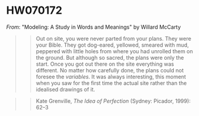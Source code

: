 # HW070172
*From*: "Modeling: A Study in Words and Meanings" by Willard McCarty
>> Out on site, you were never parted from your plans.
They were your Bible. They got dog-eared, yellowed,
smeared with mud, peppered with little holes from
where you had unrolled them on the ground. But
although so sacred, the plans were only the start.
Once you got out there on the site everything was
different. No matter how carefully done, the plans
could not foresee the *variables*. It was always
interesting, this moment when you saw for the first
time the actual site rather than the idealised
drawings of it.

>> Kate Grenville, *The Idea of Perfection*
(Sydney: Picador, 1999): 62–3

